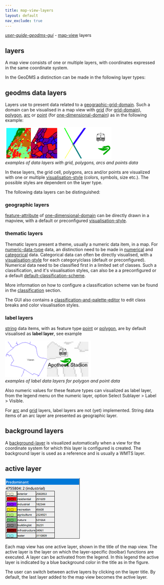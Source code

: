 ```yaml
---
title: map-view-layers
layout: default
nav_exclude: true
---
```

_[user-guide-geodms-gui](user-guide-geodms-gui)_ - [map-view](map-view) layers

## layers
A map view consists of one or multiple layers, with coordinates expressed in the same coordinate system.

In the GeoDMS a distinction can be made in the following layer types:

## geodms data layers

Layers use to present data related to a [geographic-grid-domain](geographic-grid-domain). Such a domain can be visualised in a map view with [grid](grid) (for [grid-domain](grid-domain)), [polygon](polygon), [arc](arc) or [point](point)  (for [one-dimensional-domain](one-dimensional-domain)) as in the following example:

![](../assets/img/GUI/layer_types.png)<br>
_examples of data layers with grid, polygons, arcs and points data_

In these layers, the grid cell, polygons, arcs and/or points are visualized with one or multiple [visualisation-style](visualisation-style) (colors, symbols, size etc.). The possible styles are dependent on the layer type.

The following data layers can be distinguished:

### geographic layers
[feature-attribute](feature-attribute) of [one-dimensional-domain](one-dimensional-domain) can be directly drawn in a mapview, with a default or preconfigured [visualisation-style](visualisation-style).  

### thematic layers 
Thematic layers present a theme, usually a numeric data item, in a map. For [numeric-data-type](numeric-data-type) data, an distinction need to be made in [numerical](numerical) and [categorical](categorical) data. Categorical data can often be directly visualised, with a [visualisation-style](visualisation-style) for each category/class (default or preconfigured). Numerical data need to be classified first in a limited set of classes. Such a classification, and it's visualisation styles, can also be a a preconfigured or a default [default-classification-scheme](default-classification-scheme). 

More information on how to configure a classification scheme van be found in the [classification](classification) section. 

The GUI also contains a [classification-and-palette-editor](classification-and-palette-editor) to edit class breaks and color visualisation styles.

### label layers
[string](string) data items, with as feature type [point](point) or [polygon](polygon), are by default visualised as **label layer**, see example 

![](../assets/img/GUI/layer_label.png)<br>
_examples of label data layers for polygon and point data_

Also numeric values for these feature types can visualized as label layer, from the legend menu on the numeric layer, option Select Sublayer > Label > Visible. 

For [arc](arc) and [grid](grid) layers, label layers are not (yet) implemented. String data items of an arc layer are presented as geographic layer. 

## background layers

A [background-layer](background-layer) is visualized automatically when a view for the coordinate system for which this layer is configured is created. The background layer is used as a reference and is usually a WMTS layer. 

## active layer

![](../assets/img/GUI/layer_active.png)<br>

Each map view has one active layer, shown in the title of the map view. The active layer is the layer on which the layer-specific (toolbar) functions are executed. A layer can be activated from the legend. In this legend the active layer is indicated by a blue background color in the title as in the figure.

The user can switch between active layers by clicking on the layer title. By default, the last layer added to the map view becomes the active layer.